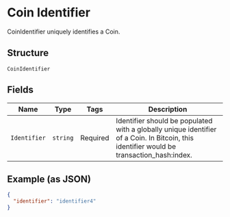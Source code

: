 # Coin Identifier

CoinIdentifier uniquely identifies a Coin.

## Structure

`CoinIdentifier`

## Fields

| Name         | Type     | Tags     | Description                                                                                                                              |
| ------------ | -------- | -------- | ---------------------------------------------------------------------------------------------------------------------------------------- |
| `Identifier` | `string` | Required | Identifier should be populated with a globally unique identifier of a Coin. In Bitcoin, this identifier would be transaction_hash:index. |

## Example (as JSON)

```json
{
  "identifier": "identifier4"
}
```
